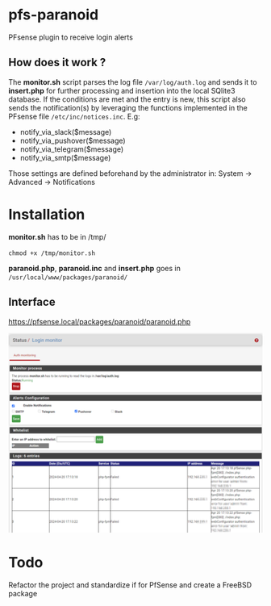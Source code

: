 # pfs-paranoid
PFsense plugin to receive login alerts

## How does it work ? 

The **monitor.sh** script parses the log file `/var/log/auth.log` and sends it to **insert.php** for further processing and insertion into the local SQlite3 database. If the conditions are met and the entry is new, this script also sends the notification(s) by leveraging the functions implemented in the PFsense file `/etc/inc/notices.inc`. E.g:

- notify_via_slack($message)
- notify_via_pushover($message)
- notify_via_telegram($message)
- notify_via_smtp($message)

Those settings are defined beforehand by the administrator in: System -> Advanced -> Notifications

# Installation

**monitor.sh** has to be in /tmp/

`chmod +x /tmp/monitor.sh`

**paranoid.php**, **paranoid.inc** and **insert.php** goes in `/usr/local/www/packages/paranoid/`
## Interface

https://pfsense.local/packages/paranoid/paranoid.php

![paranoid.php](Paranoid-Status_Login-monitor.png)

# Todo

Refactor the project and standardize if for PfSense and create a FreeBSD package
